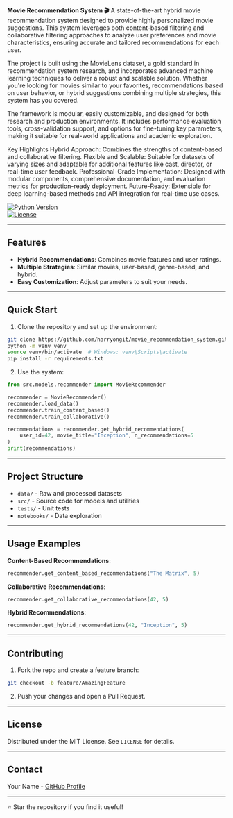 **Movie Recommendation System 🎬**
A state-of-the-art hybrid movie recommendation system designed to provide highly personalized movie suggestions. This system leverages both content-based filtering and collaborative filtering approaches to analyze user preferences and movie characteristics, ensuring accurate and tailored recommendations for each user.

The project is built using the MovieLens dataset, a gold standard in recommendation system research, and incorporates advanced machine learning techniques to deliver a robust and scalable solution. Whether you're looking for movies similar to your favorites, recommendations based on user behavior, or hybrid suggestions combining multiple strategies, this system has you covered.

The framework is modular, easily customizable, and designed for both research and production environments. It includes performance evaluation tools, cross-validation support, and options for fine-tuning key parameters, making it suitable for real-world applications and academic exploration.

Key Highlights
Hybrid Approach: Combines the strengths of content-based and collaborative filtering.
Flexible and Scalable: Suitable for datasets of varying sizes and adaptable for additional features like cast, director, or real-time user feedback.
Professional-Grade Implementation: Designed with modular components, comprehensive documentation, and evaluation metrics for production-ready deployment.
Future-Ready: Extensible for deep learning-based methods and API integration for real-time use cases.

[![Python Version](https://img.shields.io/badge/python-3.7+-blue.svg)](https://www.python.org/downloads/)  
[![License](https://img.shields.io/badge/license-MIT-green.svg)](LICENSE)

---

## Features

- **Hybrid Recommendations**: Combines movie features and user ratings.  
- **Multiple Strategies**: Similar movies, user-based, genre-based, and hybrid.  
- **Easy Customization**: Adjust parameters to suit your needs.  

---

## Quick Start  

1. Clone the repository and set up the environment:  

```bash
git clone https://github.com/harryongit/movie_recommendation_system.git 
python -m venv venv  
source venv/bin/activate  # Windows: venv\Scripts\activate  
pip install -r requirements.txt  
```  

2. Use the system:  

```python
from src.models.recommender import MovieRecommender  

recommender = MovieRecommender()  
recommender.load_data()  
recommender.train_content_based()  
recommender.train_collaborative()  

recommendations = recommender.get_hybrid_recommendations(
    user_id=42, movie_title="Inception", n_recommendations=5  
)  
print(recommendations)  
```  

---

## Project Structure  

- `data/` - Raw and processed datasets  
- `src/` - Source code for models and utilities  
- `tests/` - Unit tests  
- `notebooks/` - Data exploration  

---

## Usage Examples  

**Content-Based Recommendations**:  

```python
recommender.get_content_based_recommendations("The Matrix", 5)  
```  

**Collaborative Recommendations**:  

```python
recommender.get_collaborative_recommendations(42, 5)  
```  

**Hybrid Recommendations**:  

```python
recommender.get_hybrid_recommendations(42, "Inception", 5)  
```  

---

## Contributing  

1. Fork the repo and create a feature branch:  

```bash
git checkout -b feature/AmazingFeature  
```  

2. Push your changes and open a Pull Request.  

---

## License  

Distributed under the MIT License. See `LICENSE` for details.  

---

## Contact  

Your Name - [GitHub Profile](https://github.com/harryongit)  

---

⭐️ Star the repository if you find it useful!
